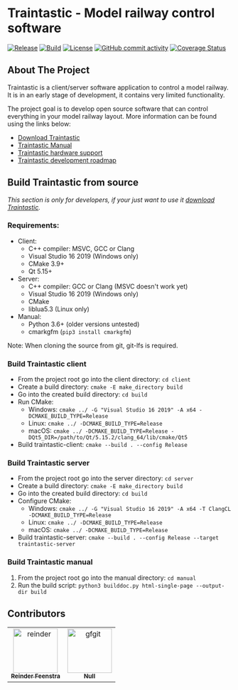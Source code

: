 # Traintastic - Model railway control software

[![Release](https://img.shields.io/github/v/release/traintastic/traintastic?sort=semver)](https://github.com/traintastic/traintastic/releases)
[![Build](https://github.com/traintastic/traintastic/actions/workflows/build.yml/badge.svg)](https://github.com/traintastic/traintastic/actions/workflows/build.yml) [![License](https://img.shields.io/github/license/traintastic/traintastic)](https://github.com/traintastic/traintastic/blob/master/LICENSE)
[![GitHub commit activity](https://img.shields.io/github/commit-activity/m/traintastic/traintastic)](https://github.com/traintastic/traintastic/graphs/commit-activity)
[![Coverage Status](https://coveralls.io/repos/github/traintastic/traintastic/badge.svg?branch=master)](https://coveralls.io/github/traintastic/traintastic?branch=master)

## About The Project
Traintastic is a client/server software application to control a model railway. It is in an early stage of development, it contains very limited functionality.

The project goal is to develop open source software that can control everything in your model railway layout. More information can be found using the links below:

- [Download Traintastic](https://traintastic.org/download)
- [Traintastic Manual](https://traintastic.org/manual)
- [Traintastic hardware support](https://traintastic.org/supported-hardware)
- [Traintastic development roadmap](https://traintastic.org/roadmap)


## Build Traintastic from source

*This section is only for developers, if your just want to use it [download Traintastic](https://traintastic.org/download).*


### Requirements:

- Client:
  - C++ compiler: MSVC, GCC or Clang
  - Visual Studio 16 2019 (Windows only)
  - CMake 3.9+
  - Qt 5.15+
- Server:
  - C++ compiler: GCC or Clang (MSVC doesn't work yet)
  - Visual Studio 16 2019 (Windows only)
  - CMake
  - liblua5.3 (Linux only)
- Manual:
  - Python 3.6+ (older versions untested)
  - cmarkgfm (`pip3 install cmarkgfm`)

Note: When cloning the source from git, git-lfs is required.


### Build Traintastic client

- From the project root go into the client directory: `cd client`
- Create a build directory: `cmake -E make_directory build`
- Go into the created build directory: `cd build`
- Run CMake:
  - Windows: `cmake ../ -G "Visual Studio 16 2019" -A x64 -DCMAKE_BUILD_TYPE=Release`
  - Linux: `cmake ../ -DCMAKE_BUILD_TYPE=Release`
  - macOS: `cmake ../ -DCMAKE_BUILD_TYPE=Release -DQt5_DIR=/path/to/Qt/5.15.2/clang_64/lib/cmake/Qt5`
- Build traintastic-client: `cmake --build . --config Release`


### Build Traintastic server

- From the project root go into the server directory: `cd server`
- Create a build directory: `cmake -E make_directory build`
- Go into the created build directory: `cd build`
- Configure CMake:
  - Windows: `cmake ../ -G "Visual Studio 16 2019" -A x64 -T ClangCL -DCMAKE_BUILD_TYPE=Release`
  - Linux: `cmake ../ -DCMAKE_BUILD_TYPE=Release`
  - macOS: `cmake ../ -DCMAKE_BUILD_TYPE=Release`
- Build traintastic-server: `cmake --build . --config Release --target traintastic-server`


### Build Traintastic manual

1. From the project root go into the manual directory: `cd manual`
2. Run the build script: `python3 builddoc.py html-single-page --output-dir build`

## Contributors

<!-- readme: contributors -start -->
<table>
<tr>
    <td align="center">
        <a href="https://github.com/reinder">
            <img src="https://avatars.githubusercontent.com/u/886282?v=4" width="100;" alt="reinder"/>
            <br />
            <sub><b>Reinder Feenstra</b></sub>
        </a>
    </td>
    <td align="center">
        <a href="https://github.com/gfgit">
            <img src="https://avatars.githubusercontent.com/u/42845724?v=4" width="100;" alt="gfgit"/>
            <br />
            <sub><b>Null</b></sub>
        </a>
    </td></tr>
</table>
<!-- readme: contributors -end -->
